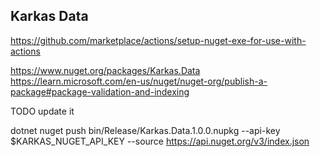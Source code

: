 ## Karkas Data

https://github.com/marketplace/actions/setup-nuget-exe-for-use-with-actions

https://www.nuget.org/packages/Karkas.Data
https://learn.microsoft.com/en-us/nuget/nuget-org/publish-a-package#package-validation-and-indexing

TODO update it

dotnet nuget push bin/Release/Karkas.Data.1.0.0.nupkg --api-key $KARKAS_NUGET_API_KEY --source https://api.nuget.org/v3/index.json      


